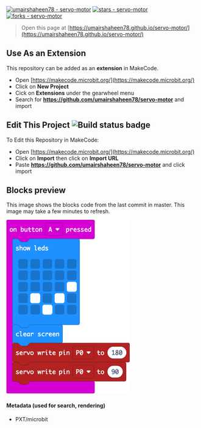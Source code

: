 [![umairshaheen78 - servo-motor](https://img.shields.io/static/v1?label=umairshaheen78&message=servo-motor&color=blue&logo=github)](https://github.com/umairshaheen78/servo-motor "Go to GitHub repo")
[![stars - servo-motor](https://img.shields.io/github/stars/umairshaheen78/servo-motor?style=social)](https://github.com/umairshaheen78/servo-motor)
[![forks - servo-motor](https://img.shields.io/github/forks/umairshaheen78/servo-motor?style=social)](https://github.com/umairshaheen78/servo-motor)
> Open this page at [https://umairshaheen78.github.io/servo-motor/](https://umairshaheen78.github.io/servo-motor/)

## Use As an Extension

This repository can be added as an **extension** in MakeCode.

* Open [https://makecode.microbit.org/](https://makecode.microbit.org/)
* Click on **New Project**
* Cick on **Extensions** under the gearwheel menu
* Search for **https://github.com/umairshaheen78/servo-motor** and import

## Edit This Project ![Build status badge](https://github.com/umairshaheen78/servo-motor/workflows/MakeCode/badge.svg)

To Edit this Repository in MakeCode:

* Open [https://makecode.microbit.org/](https://makecode.microbit.org/)
* Click on **Import** then click on **Import URL**
* Paste **https://github.com/umairshaheen78/servo-motor** and click import

## Blocks preview

This image shows the blocks code from the last commit in master.
This image may take a few minutes to refresh.

![A rendered view of the blocks](https://github.com/umairshaheen78/servo-motor/raw/master/.github/makecode/blocks.png)

#### Metadata (used for search, rendering)
- PXT/microbit
